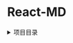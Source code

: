 # React-MD
<details>
<summary>项目目录</summary>
|-- muxi_workbench_fe_v2</br>
    |-- .eslintrc.js ----------------------------eslint配置文件</br>
    |-- .gitignore ------------------------------取消git</br>
    |-- .prettierrc.js --------------------------prettier配置文件</br>
    |-- README.md -------------------------------github说明文件</br>
    |-- document.md -----------------------------项目开发文档，开发必读🍎</br>
    |-- package.json ----------------------------包管理json文件</br>
    |-- tsconfig.json ---------------------------ts语法配置文件</br>
    |-- yarn.lock -------------------------------yarn小版本号锁定文件</br>
    |-- @types  ---------------------------------自定义ts声明文件</br>
    |   |-- global.d.ts</br>
    |   |-- react.d.ts</br>
    |-- config ----------------------------------eject暴露webpack文件夹</br>
    |   |-- env.js</br>
    |   |-- getHttpsConfig.js</br>
    |   |-- modules.js</br>
    |   |-- paths.js</br>
    |   |-- pnpTs.js</br>
    |   |-- webpack.config.js</br>
    |   |-- webpackDevServer.config.js</br>
    |   |-- jest --------------------------------yarn test工具配置文件夹</br>
    |       |-- cssTransform.js</br>
    |       |-- fileTransform.js</br>
    |-- public ----------------------------------静态文件夹</br>
    |   |-- favicon.ico -------------------------manifest引用icon</br>
    |   |-- index.html  -------------------------静态html入口</br>
    |   |-- logo.png ----------------------------apple-touch-icon引用</br>
    |   |-- manifest.json -----------------------web app图标配置（必要）</br>
    |   |-- robots.txt  -------------------------搜索引擎抓取文件</br>
    |-- scripts ---------------------------------npm自定义scripts</br>
    |   |-- build.js</br>
    |   |-- start.js</br>
    |   |-- test.js</br>
    |-- src -------------------------------------项目资源🍊</br>
        |-- App.test.js -------------------------单页面test</br>
        |-- index.less --------------------------入口样式</br>
        |-- index.tsx ---------------------------入口文件</br>
        |-- reportWebVitals.js ------------------“web vitals”性能检测</br>
        |-- setupTests.js -----------------------yarn test配置</br>
        |-- assets ------------------------------项目静态资源🍌</br>
        |   |-- img</br>
        |   |-- svg</br>
        |       |-- logo.svg</br>
        |-- components --------------------------项目组件🍇</br>
        |   |-- header --------------------------组件规范格式🍉</br>
        |       |-- index.less</br>
        |       |-- index.tsx</br>
        |       |-- readme.md</br>
        |-- pages -------------------------------项目页面🍑</br>
        |   |-- app -----------------------------页面规范格式🍍</br>
        |       |-- index.less</br>
        |       |-- index.tsx</br>
        |-- services ----------------------------项目网络接口🥝</br>
            |-- fetch.tsx</br>
</details>
